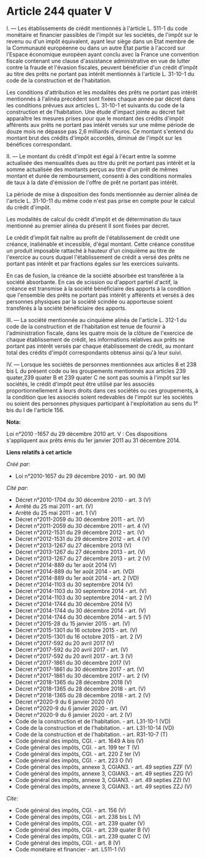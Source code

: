 # Article 244 quater V

I. ― Les établissements de crédit mentionnés à l'article L. 511-1 du code monétaire et financier passibles de l'impôt sur les
sociétés, de l'impôt sur le revenu ou d'un impôt équivalent, ayant leur siège dans un Etat membre de la Communauté européenne
ou dans un autre Etat partie à l'accord sur l'Espace économique européen ayant conclu avec la France une convention fiscale
contenant une clause d'assistance administrative en vue de lutter contre la fraude et l'évasion fiscales, peuvent bénéficier
d'un crédit d'impôt au titre des prêts ne portant pas intérêt mentionnés à l'article L. 31-10-1 du code de la construction et
de l'habitation. 

Les conditions d'attribution et les modalités des prêts ne portant pas intérêt mentionnés à l'alinéa précédent sont fixées
chaque année par décret dans les conditions prévues aux articles L. 31-10-1 et suivants du code de la construction et de
l'habitation. Une étude d'impact jointe au décret fait apparaître les mesures prises pour que le montant des crédits d'impôt
afférents aux prêts ne portant pas intérêt versés sur une même période de douze mois ne dépasse pas 2,6 milliards d'euros. Ce
montant s'entend du montant brut des crédits d'impôt accordés, diminué de l'impôt sur les bénéfices correspondant. 

II. ― Le montant du crédit d'impôt est égal à l'écart entre la somme actualisée des mensualités dues au titre du prêt ne
portant pas intérêt et la somme actualisée des montants perçus au titre d'un prêt de mêmes montant et durée de remboursement,
consenti à des conditions normales de taux à la date d'émission de l'offre de prêt ne portant pas intérêt. 

La période de mise à disposition des fonds mentionnée au dernier alinéa de l'article L. 31-10-11 du même code n'est pas prise
en compte pour le calcul du crédit d'impôt. 

Les modalités de calcul du crédit d'impôt et de détermination du taux mentionné au premier alinéa du présent II sont fixées
par décret. 

Le crédit d'impôt fait naître au profit de l'établissement de crédit une créance, inaliénable et incessible, d'égal montant.
Cette créance constitue un produit imposable rattaché à hauteur d'un cinquième au titre de l'exercice au cours duquel
l'établissement de crédit a versé des prêts ne portant pas intérêt et par fractions égales sur les exercices suivants. 

En cas de fusion, la créance de la société absorbée est transférée à la société absorbante. En cas de scission ou d'apport
partiel d'actif, la créance est transmise à la société bénéficiaire des apports à la condition que l'ensemble des prêts ne
portant pas intérêt y afférents et versés à des personnes physiques par la société scindée ou apporteuse soient transférés à
la société bénéficiaire des apports. 

III. ― La société mentionnée au cinquième alinéa de l'article L. 312-1 du code de la construction et de l'habitation est
tenue de fournir à l'administration fiscale, dans les quatre mois de la clôture de l'exercice de chaque établissement de
crédit, les informations relatives aux prêts ne portant pas intérêt versés par chaque établissement de crédit, au montant
total des crédits d'impôt correspondants obtenus ainsi qu'à leur suivi. 

IV. ― Lorsque les sociétés de personnes mentionnées aux articles 8 et 238 bis L du présent code ou les groupements mentionnés
aux articles 239 quater,239 quater B et 239 quater C ne sont pas soumis à l'impôt sur les sociétés, le crédit d'impôt peut
être utilisé par les associés proportionnellement à leurs droits dans ces sociétés ou ces groupements, à la condition que les
associés soient redevables de l'impôt sur les sociétés ou soient des personnes physiques participant à l'exploitation au sens
du 1° bis du I de l'article 156.

**Nota:**

Loi n°2010 -1657 du 29 décembre 2010 art. V : Ces dispositions s'appliquent aux prêts émis du 1er janvier 2011 au 31 décembre
2014.

**Liens relatifs à cet article**

_Créé par_:

  - Loi n°2010-1657 du 29 décembre 2010 - art. 90 (M)

_Cité par_:

  - Décret n°2010-1704  du 30 décembre 2010 - art. 3 (V)
  - Arrêté du 25 mai 2011 - art. (V)
  - Arrêté du 25 mai 2011 - art. 1 (V)
  - Décret n°2011-2059 du 30 décembre 2011 - art. (V)
  - Décret n°2011-2059 du 30 décembre 2011 - art. 4 (V)
  - Décret n°2012-1531 du 29 décembre 2012 - art. (V)
  - Décret n°2012-1531 du 29 décembre 2012 - art. 4 (V)
  - Décret n°2013-1267 du 27 décembre 2013 (V)
  - Décret n°2013-1267 du 27 décembre 2013 - art. (V)
  - Décret n°2013-1267 du 27 décembre 2013 - art. 2 (V)
  - Décret n°2014-889 du 1er août 2014 (V)
  - Décret n°2014-889 du 1er août 2014 - art. (VD)
  - Décret n°2014-889 du 1er août 2014 - art. 2 (VD)
  - Décret n°2014-1103 du 30 septembre 2014 (V)
  - Décret n°2014-1103 du 30 septembre 2014 - art. (V)
  - Décret n°2014-1103 du 30 septembre 2014 - art. 2 (V)
  - Décret n°2014-1744 du 30 décembre 2014 (V)
  - Décret n°2014-1744 du 30 décembre 2014 - art. (V)
  - Décret n°2014-1744 du 30 décembre 2014 - art. 5 (V)
  - Décret n°2015-28 du 15 janvier 2015 - art. (V)
  - Décret n°2015-1301 du 16 octobre 2015 - art. (V)
  - Décret n°2015-1301 du 16 octobre 2015 - art. 2 (V)
  - Décret n°2017-592 du 20 avril 2017 (V)
  - Décret n°2017-592 du 20 avril 2017 - art. (V)
  - Décret n°2017-592 du 20 avril 2017 - art. 3 (V)
  - Décret n°2017-1861 du 30 décembre 2017 (V)
  - Décret n°2017-1861 du 30 décembre 2017 - art. (V)
  - Décret n°2017-1861 du 30 décembre 2017 - art. 2 (V)
  - Décret n°2018-1365 du 28 décembre 2018 (V)
  - Décret n°2018-1365 du 28 décembre 2018 - art. (V)
  - Décret n°2018-1365 du 28 décembre 2018 - art. 2 (V)
  - Décret n°2020-9 du 6 janvier 2020 (V)
  - Décret n°2020-9 du 6 janvier 2020 - art. (V)
  - Décret n°2020-9 du 6 janvier 2020 - art. 2 (V)
  - Code de la construction et de l'habitation. - art. L31-10-1 (VD)
  - Code de la construction et de l'habitation. - art. L31-10-14 (VD)
  - Code de la construction et de l'habitation. - art. R31-10-7 (T)
  - Code général des impôts, CGI. - art. 1649 A bis (V)
  - Code général des impôts, CGI. - art. 199 ter T (V)
  - Code général des impôts, CGI. - art. 220 Z ter (V)
  - Code général des impôts, CGI. - art. 223 O (V)
  - Code général des impôts, annexe 3, CGIAN3. - art. 49 septies ZZF (V)
  - Code général des impôts, annexe 3, CGIAN3. - art. 49 septies ZZG (V)
  - Code général des impôts, annexe 3, CGIAN3. - art. 49 septies ZZI (V)
  - Code général des impôts, annexe 3, CGIAN3. - art. 49 septies ZZJ (V)

_Cite_:

  - Code général des impôts, CGI. - art. 156 (V)
  - Code général des impôts, CGI. - art. 238 bis L (V)
  - Code général des impôts, CGI. - art. 239 quater (V)
  - Code général des impôts, CGI. - art. 239 quater B (V)
  - Code général des impôts, CGI. - art. 239 quater C (V)
  - Code général des impôts, CGI. - art. 8 (V)
  - Code monétaire et financier - art. L511-1 (V)
